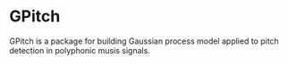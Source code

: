 # GPitch
GPitch is a package for building Gaussian process model applied to pitch detection in polyphonic musis signals.
